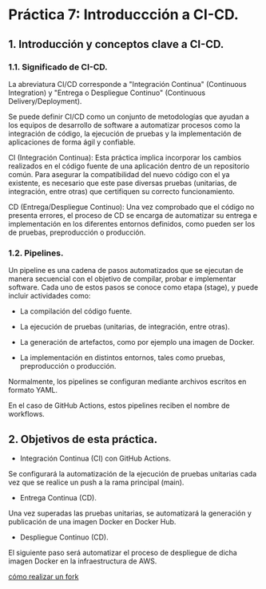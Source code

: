 # Práctica 7: Introduccción a CI-CD.

## 1. Introducción y conceptos clave a CI-CD.

### 1.1. Significado de CI-CD.

La abreviatura CI/CD corresponde a "Integración Continua" (Continuous Integration) y "Entrega o Despliegue Continuo" (Continuous Delivery/Deployment).

Se puede definir CI/CD como un conjunto de metodologías que ayudan a los equipos de desarrollo de software a automatizar procesos como la integración de código, la ejecución de pruebas y la implementación de aplicaciones de forma ágil y confiable.

CI (Integración Continua): Esta práctica implica incorporar los cambios realizados en el código fuente de una aplicación dentro de un repositorio común. Para asegurar la compatibilidad del nuevo código con el ya existente, es necesario que este pase diversas pruebas (unitarias, de integración, entre otras) que certifiquen su correcto funcionamiento.

CD (Entrega/Despliegue Continuo): Una vez comprobado que el código no presenta errores, el proceso de CD se encarga de automatizar su entrega e implementación en los diferentes entornos definidos, como pueden ser los de pruebas, preproducción o producción.

### 1.2. Pipelines.

Un pipeline es una cadena de pasos automatizados que se ejecutan de manera secuencial con el objetivo de compilar, probar e implementar software. Cada uno de estos pasos se conoce como etapa (stage), y puede incluir actividades como:

- La compilación del código fuente.

- La ejecución de pruebas (unitarias, de integración, entre otras).

- La generación de artefactos, como por ejemplo una imagen de Docker.

- La implementación en distintos entornos, tales como pruebas, preproducción o producción.

Normalmente, los pipelines se configuran mediante archivos escritos en formato YAML.

En el caso de GitHub Actions, estos pipelines reciben el nombre de workflows.

## 2. Objetivos de esta práctica.

- Integración Continua (CI) con GitHub Actions.

Se configurará la automatización de la ejecución de pruebas unitarias cada vez que se realice un push a la rama principal (main).

- Entrega Continua (CD).

Una vez superadas las pruebas unitarias, se automatizará la generación y publicación de una imagen Docker en Docker Hub.

- Despliegue Continuo (CD).

El siguiente paso será automatizar el proceso de despliegue de dicha imagen Docker en la infraestructura de AWS.

[cómo realizar un fork](https://github.com/djesuscp/WAD_Practice3.1)
